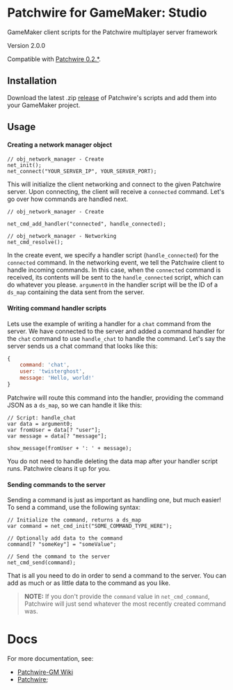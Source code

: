 # Patchwire for GameMaker: Studio
GameMaker client scripts for the Patchwire multiplayer server framework

Version 2.0.0

Compatible with [Patchwire 0.2.*](https://github.com/twisterghost/patchwire).

## Installation

Download the latest .zip [release](https://github.com/twisterghost/patchwire/releases) of Patchwire's scripts and add them into your GameMaker project.

## Usage

#### Creating a network manager object

```GML
// obj_network_manager - Create
net_init();
net_connect("YOUR_SERVER_IP", YOUR_SERVER_PORT);
```

This will initialize the client networking and connect to the given Patchwire server. Upon connecting, the client will receive a `connected` command. Let's go over how commands are handled next.

```GML
// obj_network_manager - Create

net_cmd_add_handler("connected", handle_connected);
```

```GML
// obj_network_manager - Networking
net_cmd_resolve();
```

In the create event, we specify a handler script (`handle_connected`) for the `connected` command. In the networking event, we tell the Patchwire client to handle incoming commands. In this case, when the `connected` command is received, its contents will be sent to the `handle_connected` script, which can do whatever you please. `argument0` in the handler script will be the ID of a `ds_map` containing the data sent from the server.

#### Writing command handler scripts

Lets use the example of writing a handler for a `chat` command from the server. We have connected to the server and added a command handler for the `chat` command to use `handle_chat` to handle the command. Let's say the server sends us a chat command that looks like this:

```JavaScript
{
    command: 'chat',
    user: 'twisterghost',
    message: 'Hello, world!'
}
```

Patchwire will route this command into the handler, providing the command JSON as a `ds_map`, so we can handle it like this:

```GML
// Script: handle_chat
var data = argument0;
var fromUser = data[? "user"];
var message = data[? "message"];

show_message(fromUser + ': ' + message);
```

You do not need to handle deleting the data map after your handler script runs. Patchwire cleans it up for you.

#### Sending commands to the server

Sending a command is just as important as handling one, but much easier! To send a command, use the following syntax:

```GML
// Initialize the command, returns a ds_map
var command = net_cmd_init("SOME_COMMAND_TYPE_HERE");

// Optionally add data to the command
command[? "someKey"] = "someValue";

// Send the command to the server
net_cmd_send(command);
```

That is all you need to do in order to send a command to the server. You can add as much or as little data to the command as you like.

> **NOTE:** If you don't provide the `command` value in `net_cmd_command`, Patchwire will just send whatever the most recently created command was.

# Docs

For more documentation, see:

* [Patchwire-GM Wiki](https://github.com/twisterghost/patchwire-gm/wiki)
* [Patchwire](https://github.com/twisterghost/patchwire);
